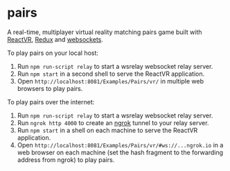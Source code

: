 # pairs

A real-time, multiplayer virtual reality matching pairs game built with
[ReactVR](https://facebookincubator.github.io/react-vr/),
[Redux](http://redux.js.org/) and
[websockets](https://developer.mozilla.org/en-US/docs/Web/API/WebSockets_API).

To play pairs on your local host:

1. Run ```npm run-script relay``` to start a wsrelay websocket relay server.
2. Run ```npm start``` in a second shell to serve the ReactVR application.
3. Open ```http://localhost:8081/Examples/Pairs/vr/``` in multiple web browsers to play pairs.

To play pairs over the internet:

1. Run ```npm run-script relay``` to start a wsrelay websocket relay server.
2. Run ```ngrok http 4000``` to create an [ngrok](https://ngrok.com/) tunnel to your relay server.
3. Run ```npm start``` in a shell on each machine to serve the ReactVR application.
4. Open ```http://localhost:8081/Examples/Pairs/vr/#ws://...ngrok.io``` in a web browser on each machine (set the hash fragment to the forwarding address from ngrok) to play pairs.
